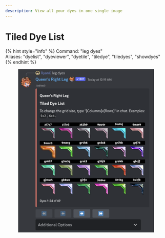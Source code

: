```yaml
---
description: View all your dyes in one single image
---
```


# Tiled Dye List

{% hint style="info" %}
Command: "leg dyes"\
Aliases: "dyelist", "dyeviewer", "dyetile", "tiledye", "tiledyes", "showdyes"
{% endhint %}

<figure><img src="../../.gitbook/assets/image (2).png" alt=""><figcaption></figcaption></figure>
